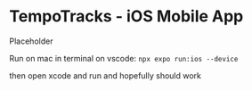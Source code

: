 # TempoTracks - iOS Mobile App

Placeholder

Run on mac
in terminal on vscode:
`npx expo run:ios --device`

then open xcode and run and hopefully should work
